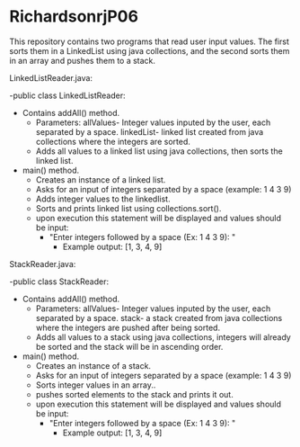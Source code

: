 # RichardsonrjP06
This repository contains two programs that read user input values. The first sorts them in a LinkedList using java collections, and the second sorts them in an array and pushes them to a stack.

LinkedListReader.java:

-public class LinkedListReader:
  - Contains addAll() method.
    - Parameters: allValues- Integer values inputed by the user, each separated by a space.
                 linkedList- linked list created from java collections where the integers are sorted.
    - Adds all values to a linked list using java collections, then sorts the linked list.
  - main() method.
    - Creates an instance of a linked list.
    - Asks for an input of integers separated by a space (example: 1 4 3 9)
    - Adds integer values to the linkedlist.
    - Sorts and prints linked list using collections.sort().
    - upon execution this statement will be displayed and values should be input:
        - "Enter integers followed by a space (Ex: 1 4 3 9): "
          - Example output: [1, 3, 4, 9]
   
StackReader.java:

-public class StackReader:
  - Contains addAll() method.
    - Parameters: allValues- Integer values inputed by the user, each separated by a space.
                  stack- a stack created from java collections where the integers are pushed after being sorted.
    - Adds all values to a stack using java collections, integers will already be sorted and the stack will be in ascending         order.
  - main() method.
    - Creates an instance of a stack.
    - Asks for an input of integers separated by a space (example: 1 4 3 9)
    - Sorts integer values in an array..
    - pushes sorted elements to the stack and prints it out.
    - upon execution this statement will be displayed and values should be input:
      - "Enter integers followed by a space (Ex: 1 4 3 9): "
        - Example output: [1, 3, 4, 9]



